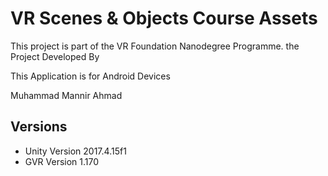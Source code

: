 # VR Scenes & Objects Course Assets

This project is part of the VR Foundation Nanodegree Programme. the Project Developed By

This Application is for Android Devices

Muhammad Mannir Ahmad
  
## Versions

- Unity Version  2017.4.15f1
- GVR Version 1.170